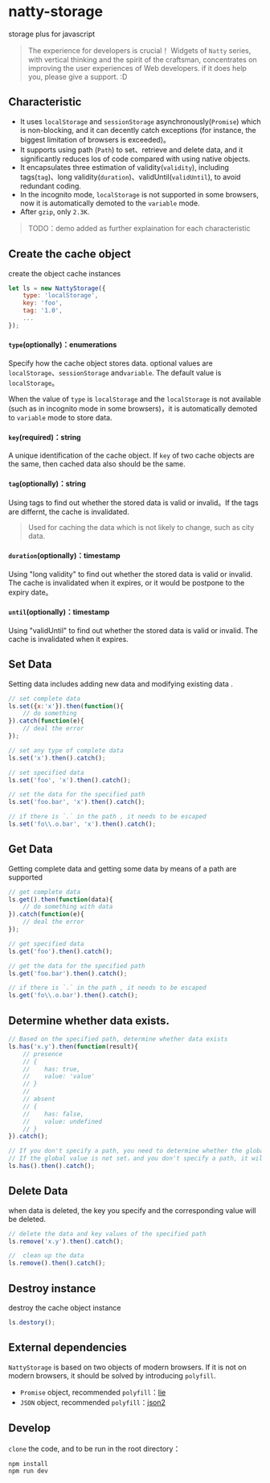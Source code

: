 # natty-storage

storage plus for javascript

> The experience for developers is crucial！
> Widgets of `Natty` series, with vertical thinking and the spirit of the craftsman, concentrates on improving the user experiences of Web developers. if it does help you, please give a support. :D

## Characteristic

* It uses `localStorage` and `sessionStorage` asynchronously(`Promise`) which is non-blocking, and it can decently catch exceptions (for instance, the biggest limitation of browsers is exceeded)。
* It supports using path (`Path`) to set、retrieve and delete data, and it significantly reduces los of code compared with using native objects.
* It encapsulates three estimation of validity(`validity`), including tags(`tag`)、long validity(`duration`)、validUntil(`validUntil`), to avoid redundant coding.
* In the incognito mode, `localStorage` is not supported in some browsers, now it is automatically demoted to the `variable` mode.
* After `gzip`, only `2.3K`.

> TODO：demo added as further explaination for each characteristic

## Create the cache object

create the object cache instances

```js
let ls = new NattyStorage({
    type: 'localStorage',
    key: 'foo',
    tag: '1.0',
    ...
});
```

#### `type`(optionally)：enumerations

Specify how the cache object stores data. optional values are `localStorage`、`sessionStorage` and`variable`. The default value is `localStorage`。

When the value of `type` is `localStorage` and the `localStorage` is not available (such as in incognito mode in some browsers)，it is automatically demoted to `variable` mode to store data.

#### `key`(required)：string

A unique identification of the cache object. If `key` of two cache objects are the same, then cached data also should be the same.

#### `tag`(optionally)：string

Using tags to find out whether the stored data is valid or invalid。If the tags are differnt, the cache is invalidated.

> Used for caching the data which is not likely to change, such as city data.

#### `duration`(optionally)：timestamp

Using "long validity" to find out whether the stored data is valid or invalid. The cache is invalidated when it expires, or it would be postpone to the expiry date。

#### `until`(optionally)：timestamp

Using "validUntil" to find out whether the stored data is valid or invalid. The cache is invalidated when it expires.

## Set Data

Setting data includes adding new data and modifying existing data .

```js
// set complete data
ls.set({x:'x'}).then(function(){
    // do something
}).catch(function(e){
    // deal the error
});

// set any type of complete data
ls.set('x').then().catch();

// set specified data
ls.set('foo', 'x').then().catch();

// set the data for the specified path
ls.set('foo.bar', 'x').then().catch();

// if there is `.` in the path , it needs to be escaped
ls.set('fo\\.o.bar', 'x').then().catch();
```

## Get Data

Getting complete data and getting some data by means of a path are supported

```js
// get complete data
ls.get().then(function(data){
    // do something with data
}).catch(function(e){
    // deal the error
});

// get specified data
ls.get('foo').then().catch();

// get the data for the specified path
ls.get('foo.bar').then().catch();

// if there is `.` in the path , it needs to be escaped
ls.get('fo\\.o.bar').then().catch();
```

##  Determine whether data exists.

```js
// Based on the specified path, determine whether data exists
ls.has('x.y').then(function(result){
	// presence
	// {
	//    has: true,
	//    value: 'value'
	// }
	//
	// absent
	// {
	//    has: false,
	//    value: undefined
	// }
}).catch();

// If you don't specify a path, you need to determine whether the global value is set
// If the global value is not set，and you don't specify a path, it will report an error
ls.has().then().catch();
```


## Delete Data

when data is deleted, the key you specify and the corresponding value will be deleted.

```js
// delete the data and key values of the specified path
ls.remove('x.y').then().catch();

//  clean up the data
ls.remove().then().catch();
```

## Destroy instance

destroy the cache object instance

```js
ls.destory();
```

## External dependencies

`NattyStorage` is based on two objects of modern browsers. If it is not on modern browsers, it should be solved by introducing `polyfill`.

* `Promise` object, recommended `polyfill`：[lie](https://github.com/calvinmetcalf/lie)
* `JSON` object, recommended `polyfill`：[json2](https://github.com/douglascrockford/JSON-js)

## Develop

`clone` the code, and to be run in the root directory：

```shell
npm install
npm run dev
```


